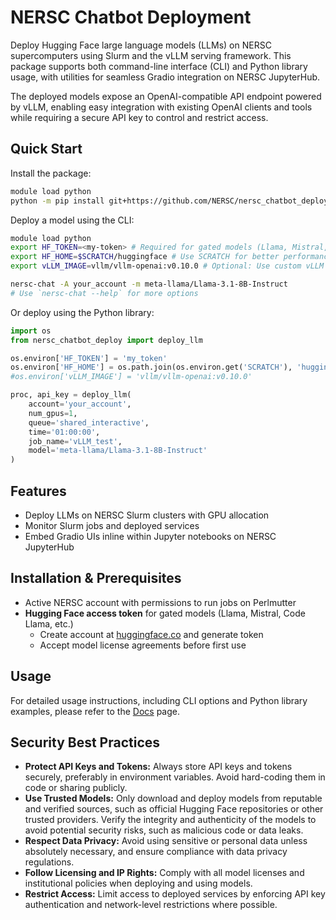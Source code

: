# NERSC Chatbot Deployment

Deploy Hugging Face large language models (LLMs) on NERSC supercomputers using Slurm and the vLLM serving framework. This package supports both command-line interface (CLI) and Python library usage, with utilities for seamless Gradio integration on NERSC JupyterHub.

The deployed models expose an OpenAI-compatible API endpoint powered by vLLM, enabling easy integration with existing OpenAI clients and tools while requiring a secure API key to control and restrict access.

## Quick Start

Install the package:

```bash
module load python
python -m pip install git+https://github.com/NERSC/nersc_chatbot_deploy
```

Deploy a model using the CLI:

```bash
module load python
export HF_TOKEN=<my-token> # Required for gated models (Llama, Mistral, etc.)
export HF_HOME=$SCRATCH/huggingface # Use SCRATCH for better performance and space
export vLLM_IMAGE=vllm/vllm-openai:v0.10.0 # Optional: Use custom vLLM Shifter image. Make sure image is avaliable in shifterimg

nersc-chat -A your_account -m meta-llama/Llama-3.1-8B-Instruct
# Use `nersc-chat --help` for more options
```

Or deploy using the Python library:

```python
import os
from nersc_chatbot_deploy import deploy_llm

os.environ['HF_TOKEN'] = 'my_token'
os.environ['HF_HOME'] = os.path.join(os.environ.get('SCRATCH'), 'huggingface')
#os.environ['vLLM_IMAGE'] = 'vllm/vllm-openai:v0.10.0'

proc, api_key = deploy_llm(
    account='your_account',
    num_gpus=1,
    queue='shared_interactive',
    time='01:00:00',
    job_name='vLLM_test',
    model='meta-llama/Llama-3.1-8B-Instruct'
)
```

## Features

- Deploy LLMs on NERSC Slurm clusters with GPU allocation
- Monitor Slurm jobs and deployed services
- Embed Gradio UIs inline within Jupyter notebooks on NERSC JupyterHub

## Installation & Prerequisites

- Active NERSC account with permissions to run jobs on Perlmutter
- **Hugging Face access token** for gated models (Llama, Mistral, Code Llama, etc.)
    - Create account at [huggingface.co](https://huggingface.co) and generate token
    - Accept model license agreements before first use

## Usage

For detailed usage instructions, including CLI options and Python library examples, please refer to the [Docs](docs/README.md) page.

## Security Best Practices

- **Protect API Keys and Tokens:** Always store API keys and tokens securely, preferably in environment variables. Avoid hard-coding them in code or sharing publicly.
- **Use Trusted Models:** Only download and deploy models from reputable and verified sources, such as official Hugging Face repositories or other trusted providers. Verify the integrity and authenticity of the models to avoid potential security risks, such as malicious code or data leaks.
- **Respect Data Privacy:** Avoid using sensitive or personal data unless absolutely necessary, and ensure compliance with data privacy regulations.
- **Follow Licensing and IP Rights:** Comply with all model licenses and institutional policies when deploying and using models.
- **Restrict Access:** Limit access to deployed services by enforcing API key authentication and network-level restrictions where possible.